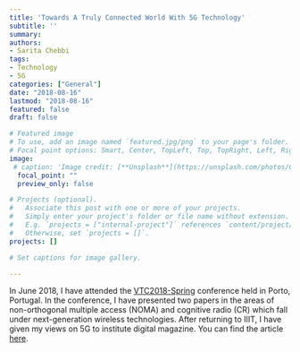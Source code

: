```yaml
---
title: 'Towards A Truly Connected World With 5G Technology'
subtitle: ''
summary: 
authors:
- Sarita Chebbi
tags:
- Technology
- 5G
categories: ["General"]
date: "2018-08-16"
lastmod: "2018-08-16"
featured: false
draft: false

# Featured image
# To use, add an image named `featured.jpg/png` to your page's folder.
# Focal point options: Smart, Center, TopLeft, Top, TopRight, Left, Right, BottomLeft, Bottom, BottomRight
image:
 # caption: 'Image credit: [**Unsplash**](https://unsplash.com/photos/CpkOjOcXdUY)'
  focal_point: ""
  preview_only: false

# Projects (optional).
#   Associate this post with one or more of your projects.
#   Simply enter your project's folder or file name without extension.
#   E.g. `projects = ["internal-project"]` references `content/project/deep-learning/index.md`.
#   Otherwise, set `projects = []`.
projects: []

# Set captions for image gallery.

---
```


In June 2018, I have attended the [VTC2018-Spring](http://www.ieeevtc.org/vtc2018spring/) conference held in Porto, Portugal. In the conference, I have presented two papers in the areas of non-orthogonal multiple access (NOMA) and cognitive radio (CR) which fall under next-generation wireless technologies. After returning to IIIT, I have given my views on 5G to institute digital magazine. You can find the article [here](http://blogs.iiit.ac.in/5g-technology/).
